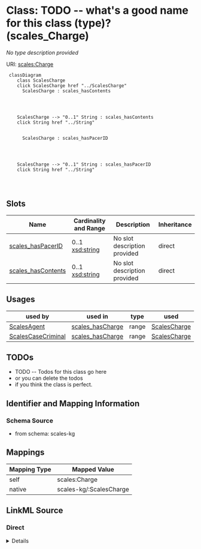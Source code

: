 

# Class: TODO -- what's a good name for this class (type)? (scales_Charge)


_No type description provided_





URI: [scales:Charge](http://schemas.scales-okn.org/rdf/scales#Charge)






```mermaid
 classDiagram
    class ScalesCharge
    click ScalesCharge href "../ScalesCharge"
      ScalesCharge : scales_hasContents
        
          
    
    
    ScalesCharge --> "0..1" String : scales_hasContents
    click String href "../String"

        
      ScalesCharge : scales_hasPacerID
        
          
    
    
    ScalesCharge --> "0..1" String : scales_hasPacerID
    click String href "../String"

        
      
```




<!-- no inheritance hierarchy -->


## Slots

| Name | Cardinality and Range | Description | Inheritance |
| ---  | --- | --- | --- |
| [scales_hasPacerID](../slots/scales_hasPacerID.md) | 0..1 <br/> [xsd:string](http://www.w3.org/2001/XMLSchema#string) | No slot description provided | direct |
| [scales_hasContents](../slots/scales_hasContents.md) | 0..1 <br/> [xsd:string](http://www.w3.org/2001/XMLSchema#string) | No slot description provided | direct |





## Usages

| used by | used in | type | used |
| ---  | --- | --- | --- |
| [ScalesAgent](../classes/ScalesAgent.md) | [scales_hasCharge](../slots/scales_hasCharge.md) | range | [ScalesCharge](../classes/ScalesCharge.md) |
| [ScalesCaseCriminal](../classes/ScalesCaseCriminal.md) | [scales_hasCharge](../slots/scales_hasCharge.md) | range | [ScalesCharge](../classes/ScalesCharge.md) |






## TODOs

* TODO -- Todos for this class go here
* or you can delete the todos
* if you think the class is perfect.

## Identifier and Mapping Information







### Schema Source


* from schema: scales-kg




## Mappings

| Mapping Type | Mapped Value |
| ---  | ---  |
| self | scales:Charge |
| native | scales-kg/:ScalesCharge |







## LinkML Source

<!-- TODO: investigate https://stackoverflow.com/questions/37606292/how-to-create-tabbed-code-blocks-in-mkdocs-or-sphinx -->

### Direct

<details>
```yaml
name: scales_Charge
description: No type description provided
title: TODO -- what's a good name for this class (type)?
todos:
- TODO -- Todos for this class go here
- or you can delete the todos
- if you think the class is perfect.
notes:
- Class with 262292 occurences.
from_schema: scales-kg
rank: 1000
slots:
- scales_hasPacerID
- scales_hasContents
class_uri: scales:Charge

```
</details>

### Induced

<details>
```yaml
name: scales_Charge
description: No type description provided
title: TODO -- what's a good name for this class (type)?
todos:
- TODO -- Todos for this class go here
- or you can delete the todos
- if you think the class is perfect.
notes:
- Class with 262292 occurences.
from_schema: scales-kg
rank: 1000
attributes:
  scales_hasPacerID:
    name: scales_hasPacerID
    description: No slot description provided
    todos:
    - TODO -- Todos for this slot go here
    - or you can delete the todos
    - if you think the class is perfect.
    comments:
    - 561182 occurrences with subject type scales_CaseCivil and object type string.
    - 127619 occurrences with subject type scales_CaseCriminal and object type string.
    - 262292 occurrences with subject type scales_Charge and object type string.
    - 23661271 occurrences with subject type scales_DocketEntry and object type string.
    examples:
    - value: scales:CaseCivil/akd;;1:16-cv-00009 scales:hasPacerID 1:16-cv-00009
    - value: scales:CaseCriminal/iand;;1:17-cr-00012 scales:hasPacerID 1:17-cr-00012
    - value: scales:Charge/akd;;1:16-cr-00001_c1-3 scales:hasPacerID 1-3
    - value: scales:DocketEntry/akd;;1:16-cr-00001_de0 scales:hasPacerID 1
    from_schema: scales-kg
    rank: 1000
    slot_uri: scales:hasPacerID
    alias: scales_hasPacerID
    owner: scales_Charge
    domain_of:
    - scales_CaseCivil
    - scales_CaseCriminal
    - scales_Charge
    - scales_DocketEntry
    range: string
  scales_hasContents:
    name: scales_hasContents
    description: No slot description provided
    todos:
    - TODO -- Todos for this slot go here
    - or you can delete the todos
    - if you think the class is perfect.
    comments:
    - 262292 occurrences with subject type scales_Charge and object type string.
    - 23661234 occurrences with subject type scales_DocketEntry and object type string.
    examples:
    - value: scales:Charge/akd;;1:16-cr-00001_c1-3 scales:hasContents 26:7203 WILLFUL
        FAILURE TO FILE INCOME TAX RETURNS
    - value: 'scales:DocketEntry/akd;;1:16-cr-00001_de0 scales:hasContents MISDEMEANOR
        INFORMATION as to 01169B9 (1) count(s) 1-4. (Attachments: # 1 Criminal Cover
        Sheet re Defendant 01169B9) (CLW, COURT STAFF) (Entered: 02/03/2016)'
    from_schema: scales-kg
    rank: 1000
    slot_uri: scales:hasContents
    alias: scales_hasContents
    owner: scales_Charge
    domain_of:
    - scales_Charge
    - scales_DocketEntry
    range: string
class_uri: scales:Charge

```
</details>